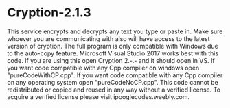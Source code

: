 # Cryption-2.1.3
This service encrypts and decrypts any text you type or paste in. 
Make sure whoever you are communicating with also will have access to the latest version of cryption. 
The full program is only compatible with Windows due to the auto-copy feature. 
Microsoft Visual Studio 2017 works best with this code. 
If you are using this open Cryption 2.-.- and it should open in VS. 
If you want code compatible with any Cpp compiler on windows open "pureCodeWithCP.cpp". 
If you want code compatible with any Cpp compiler on any operating system open "pureCodeNoCP.cpp".
      This code cannot be redistributed or copied and reused in any way without a verified license. 
To acquire a verified license please visit ipooglecodes.weebly.com.